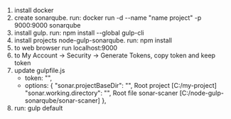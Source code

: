 1. install docker
2. create sonarqube. run: docker run -d --name "name project" -p 9000:9000 sonarqube
3. install gulp. run: npm install --global gulp-cli
4. install projects node-gulp-sonarqube. run: npm install
5. to web browser run localhost:9000
6. to My Account -> Security -> Generate Tokens, copy token and keep token
7. update gulpfile.js
    - token: "",
    - options: {
        "sonar.projectBaseDir": "", Root project [C:/my-project]
        "sonar.working.directory": "", Root file sonar-scaner [C:/node-gulp-sonarqube/sonar-scaner]
      },
8. run: gulp default

